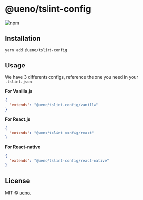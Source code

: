 # @ueno/tslint-config

[![npm](https://img.shields.io/npm/v/@ueno/tslint-config.svg)](https://www.npmjs.com/package/@ueno/tslint-config)

## Installation

```bash
yarn add @ueno/tslint-config
```

## Usage

We have 3 differents configs, reference the one you need in your `.tslint.json`

**For Vanilla.js**

```json
{
  "extends": "@ueno/tslint-config/vanilla"
}
```

**For React.js**

```json
{
  "extends": "@ueno/tslint-config/react"
}
```

**For React-native**

```json
{
  "extends": "@ueno/tslint-config/react-native"
}
```

## License

MIT &copy; [ueno.](http://ueno.co)
